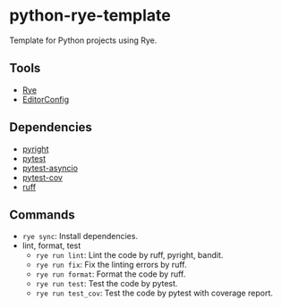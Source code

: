 # python-rye-template

Template for Python projects using Rye.

## Tools

- [Rye](https://rye-up.com/)
- [EditorConfig](https://editorconfig.org/)

## Dependencies

- [pyright](https://github.com/microsoft/pyright)
- [pytest](https://github.com/pytest-dev/pytest)
- [pytest-asyncio](https://github.com/pytest-dev/pytest-asyncio)
- [pytest-cov](https://github.com/pytest-dev/pytest-cov)
- [ruff](https://github.com/astral-sh/ruff)

## Commands

- `rye sync`: Install dependencies.
- lint, format, test
  - `rye run lint`: Lint the code by ruff, pyright, bandit.
  - `rye run fix`: Fix the linting errors by ruff.
  - `rye run format`: Format the code by ruff.
  - `rye run test`: Test the code by pytest.
  - `rye run test_cov`: Test the code by pytest with coverage report.
